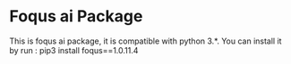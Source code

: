 # Foqus ai Package

This is foqus ai package, it is compatible with python 3.*.
You can install it by run :
pip3 install foqus==1.0.11.4
